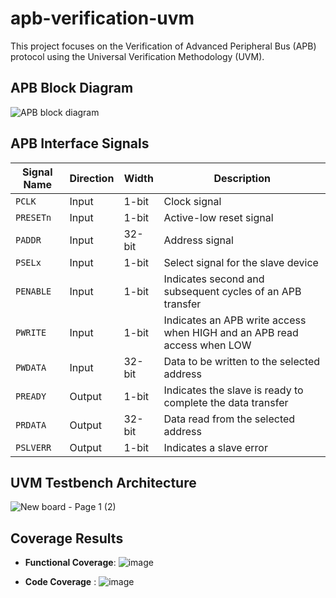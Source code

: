 # apb-verification-uvm
This project focuses on the Verification of Advanced Peripheral Bus (APB) protocol using the Universal Verification Methodology (UVM).
## APB Block Diagram
![APB block diagram](https://github.com/user-attachments/assets/2abd1a3f-ce54-4cb9-8b39-3a1e9b9817ce)

## APB Interface Signals

| **Signal Name**     | **Direction** | **Width** | **Description**                                   |
|---------------------|---------------|-----------|---------------------------------------------------|
| `PCLK`              | Input         | 1-bit     | Clock signal                                      |
| `PRESETn`           | Input         | 1-bit     | Active-low reset signal                           |
| `PADDR`             | Input         | 32-bit    | Address signal                                    |
| `PSELx`             | Input         | 1-bit     | Select signal for the slave device                |
| `PENABLE`           | Input         | 1-bit     | Indicates second and subsequent cycles of an APB transfer |
| `PWRITE`            | Input         | 1-bit     |  Indicates an APB write access when HIGH and an APB read access when LOW    |
| `PWDATA`            | Input         | 32-bit    | Data to be written to the selected address        |
| `PREADY`            | Output        | 1-bit     | Indicates the slave is ready to complete the data transfer |
| `PRDATA`            | Output        | 32-bit    | Data read from the selected address               |
| `PSLVERR`           | Output        | 1-bit     | Indicates a slave error                           |


## UVM Testbench Architecture
![New board - Page 1 (2)](https://github.com/user-attachments/assets/fc539f29-8eaf-496f-b97d-13bb8e050097)

## Coverage Results

- **Functional Coverage**:
![image](https://github.com/user-attachments/assets/70092332-fd7b-4eda-b5ea-ab44bb0e4fe2)

- **Code Coverage**  :
![image](https://github.com/user-attachments/assets/08c2c73f-32ff-4a7c-bcf5-2988d1b56d04)
